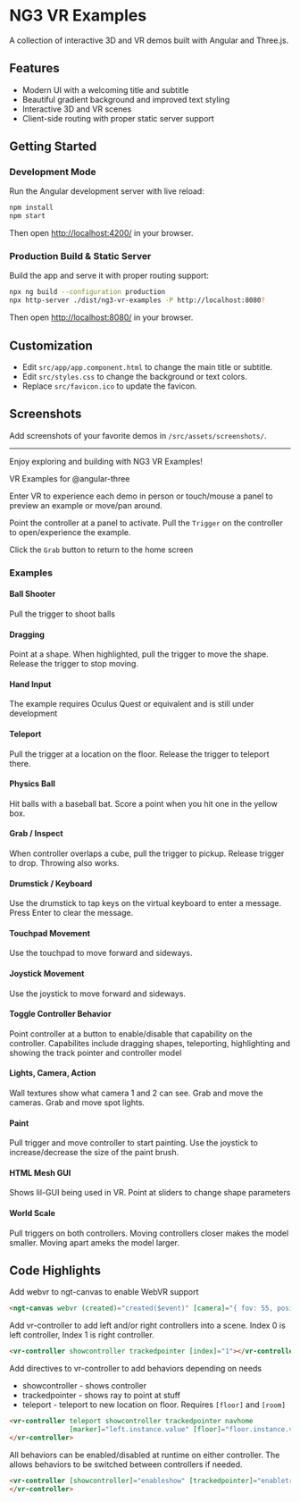 # NG3 VR Examples

A collection of interactive 3D and VR demos built with Angular and Three.js.

## Features
- Modern UI with a welcoming title and subtitle
- Beautiful gradient background and improved text styling
- Interactive 3D and VR scenes
- Client-side routing with proper static server support

## Getting Started

### Development Mode
Run the Angular development server with live reload:

```sh
npm install
npm start
```
Then open [http://localhost:4200/](http://localhost:4200/) in your browser.

### Production Build & Static Server
Build the app and serve it with proper routing support:

```sh
npx ng build --configuration production
npx http-server ./dist/ng3-vr-examples -P http://localhost:8080?
```
Then open [http://localhost:8080/](http://localhost:8080/) in your browser.

## Customization
- Edit `src/app/app.component.html` to change the main title or subtitle.
- Edit `src/styles.css` to change the background or text colors.
- Replace `src/favicon.ico` to update the favicon.

## Screenshots
Add screenshots of your favorite demos in `/src/assets/screenshots/`.

---

Enjoy exploring and building with NG3 VR Examples!

VR Examples for @angular-three

Enter VR to experience each demo in person or touch/mouse a panel to preview an example or move/pan around.

Point the controller at a panel to activate.  Pull the `Trigger` on the controller to open/experience the example.

Click the `Grab` button to return to the home screen

### Examples

#### Ball Shooter
Pull the trigger to shoot balls

#### Dragging
Point at a shape. When highlighted, pull the trigger to move the shape.  Release the trigger to stop moving.

#### Hand Input
The example requires Oculus Quest or equivalent and is still under development

#### Teleport
Pull the trigger at a location on the floor.  Release the trigger to teleport there.

#### Physics Ball
Hit balls with a baseball bat.  Score a point when you hit one in the yellow box.

#### Grab / Inspect
When controller overlaps a cube, pull the trigger to pickup.  Release trigger to drop.  Throwing also works.

#### Drumstick / Keyboard
Use the drumstick to tap keys on the virtual keyboard to enter a message.  Press Enter to clear the message.

#### Touchpad Movement
Use the touchpad to move forward and sideways.

#### Joystick Movement
Use the joystick to move forward and sideways.

#### Toggle Controller Behavior
Point controller at a button to enable/disable that capability on the controller.  Capabilites include dragging shapes, teleporting, highlighting and showing the track pointer and controller model

#### Lights, Camera, Action
Wall textures show what camera 1 and 2 can see.  Grab and move the cameras.  Grab and move spot lights.

#### Paint
Pull trigger and move controller to start painting.  Use the joystick to increase/decrease the size of the paint brush.

#### HTML Mesh GUI
Shows lil-GUI being used in VR.  Point at sliders to change shape parameters

#### World Scale
Pull triggers on both controllers.  Moving controllers closer makes the model smaller.  Moving apart ameks the model larger.

## Code Highlights
Add webvr to ngt-canvas to enable WebVR support
```html
<ngt-canvas webvr (created)="created($event)" [camera]="{ fov: 55, position: [0, 2, 4]}">
```
Add vr-controller to add left and/or right controllers into a scene.  Index 0 is left controller, Index 1 is right controller.
```html
<vr-controller showcontroller trackedpointer [index]="1"></vr-controller>
```
Add directives to vr-controller to add behaviors depending on needs
* showcontroller - shows controller
* trackedpointer - shows ray to point at stuff
* teleport - teleport to new location on floor.  Requires `[floor]` and `[room]`
```html
<vr-controller teleport showcontroller trackedpointer navhome 
               [marker]="left.instance.value" [floor]="floor.instance.value">
</vr-controller>
```

All behaviors can be enabled/disabled at runtime on either controller.  The allows behaviors to be switched between controllers if needed.
```html
<vr-controller [showcontroller]="enableshow" [trackedpointer]="enabletracking">
</vr-controller>

```
